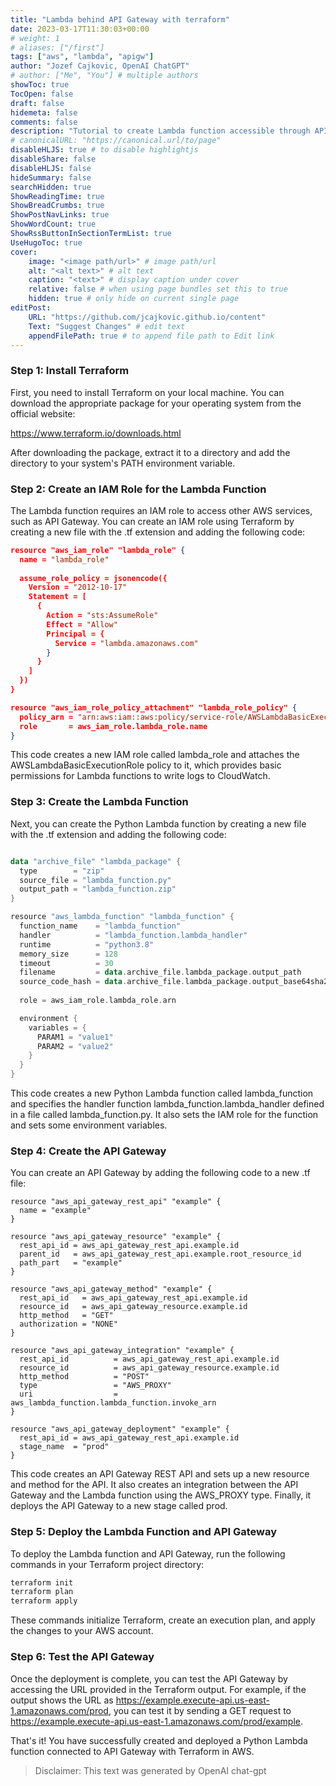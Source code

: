 ```yaml
---
title: "Lambda behind API Gateway with terraform"
date: 2023-03-17T11:30:03+00:00
# weight: 1
# aliases: ["/first"]
tags: ["aws", "lambda", "apigw"]
author: "Jozef Cajkovic, OpenAI ChatGPT"
# author: ["Me", "You"] # multiple authors
showToc: true
TocOpen: false
draft: false
hidemeta: false
comments: false
description: "Tutorial to create Lambda function accessible through API Gateway with terraform"
# canonicalURL: "https://canonical.url/to/page"
disableHLJS: true # to disable highlightjs
disableShare: false
disableHLJS: false
hideSummary: false
searchHidden: true
ShowReadingTime: true
ShowBreadCrumbs: true
ShowPostNavLinks: true
ShowWordCount: true
ShowRssButtonInSectionTermList: true
UseHugoToc: true
cover:
    image: "<image path/url>" # image path/url
    alt: "<alt text>" # alt text
    caption: "<text>" # display caption under cover
    relative: false # when using page bundles set this to true
    hidden: true # only hide on current single page
editPost:
    URL: "https://github.com/jcajkovic.github.io/content"
    Text: "Suggest Changes" # edit text
    appendFilePath: true # to append file path to Edit link
---
```


### Step 1: Install Terraform

First, you need to install Terraform on your local machine. You can download the appropriate package for your operating system from the official website:

https://www.terraform.io/downloads.html

After downloading the package, extract it to a directory and add the directory to your system's PATH environment variable.

### Step 2: Create an IAM Role for the Lambda Function

The Lambda function requires an IAM role to access other AWS services, such as API Gateway. You can create an IAM role using Terraform by creating a new file with the .tf extension and adding the following code:

``` json
resource "aws_iam_role" "lambda_role" {
  name = "lambda_role"
  
  assume_role_policy = jsonencode({
    Version = "2012-10-17"
    Statement = [
      {
        Action = "sts:AssumeRole"
        Effect = "Allow"
        Principal = {
          Service = "lambda.amazonaws.com"
        }
      }
    ]
  })
}

resource "aws_iam_role_policy_attachment" "lambda_role_policy" {
  policy_arn = "arn:aws:iam::aws:policy/service-role/AWSLambdaBasicExecutionRole"
  role       = aws_iam_role.lambda_role.name
}
```

This code creates a new IAM role called lambda_role and attaches the AWSLambdaBasicExecutionRole policy to it, which provides basic permissions for Lambda functions to write logs to CloudWatch.

### Step 3: Create the Lambda Function

Next, you can create the Python Lambda function by creating a new file with the .tf extension and adding the following code:

``` kotlin

data "archive_file" "lambda_package" {
  type        = "zip"
  source_file = "lambda_function.py"
  output_path = "lambda_function.zip"
}

resource "aws_lambda_function" "lambda_function" {
  function_name    = "lambda_function"
  handler          = "lambda_function.lambda_handler"
  runtime          = "python3.8"
  memory_size      = 128
  timeout          = 30
  filename         = data.archive_file.lambda_package.output_path
  source_code_hash = data.archive_file.lambda_package.output_base64sha256
  
  role = aws_iam_role.lambda_role.arn

  environment {
    variables = {
      PARAM1 = "value1"
      PARAM2 = "value2"
    }
  }
}
```
This code creates a new Python Lambda function called lambda_function and specifies the handler function lambda_function.lambda_handler defined in a file called lambda_function.py. It also sets the IAM role for the function and sets some environment variables.

### Step 4: Create the API Gateway

You can create an API Gateway by adding the following code to a new .tf file:

```
resource "aws_api_gateway_rest_api" "example" {
  name = "example"
}

resource "aws_api_gateway_resource" "example" {
  rest_api_id = aws_api_gateway_rest_api.example.id
  parent_id   = aws_api_gateway_rest_api.example.root_resource_id
  path_part   = "example"
}

resource "aws_api_gateway_method" "example" {
  rest_api_id   = aws_api_gateway_rest_api.example.id
  resource_id   = aws_api_gateway_resource.example.id
  http_method   = "GET"
  authorization = "NONE"
}

resource "aws_api_gateway_integration" "example" {
  rest_api_id          = aws_api_gateway_rest_api.example.id
  resource_id          = aws_api_gateway_resource.example.id
  http_method          = "POST"
  type                 = "AWS_PROXY"
  uri                  = aws_lambda_function.lambda_function.invoke_arn
}

resource "aws_api_gateway_deployment" "example" {
  rest_api_id = aws_api_gateway_rest_api.example.id
  stage_name  = "prod"
}
```

This code creates an API Gateway REST API and sets up a new resource and method for the API. It also creates an integration between the API Gateway and the Lambda function using the AWS_PROXY type. Finally, it deploys the API Gateway to a new stage called prod.

### Step 5: Deploy the Lambda Function and API Gateway

To deploy the Lambda function and API Gateway, run the following commands in your Terraform project directory:

```bash
terraform init
terraform plan
terraform apply
```

These commands initialize Terraform, create an execution plan, and apply the changes to your AWS account.

### Step 6: Test the API Gateway

Once the deployment is complete, you can test the API Gateway by accessing the URL provided in the Terraform output. For example, if the output shows the URL as https://example.execute-api.us-east-1.amazonaws.com/prod, you can test it by sending a GET request to https://example.execute-api.us-east-1.amazonaws.com/prod/example.

That's it! You have successfully created and deployed a Python Lambda function connected to API Gateway with Terraform in AWS.

> Disclaimer: This text was generated by OpenAI chat-gpt